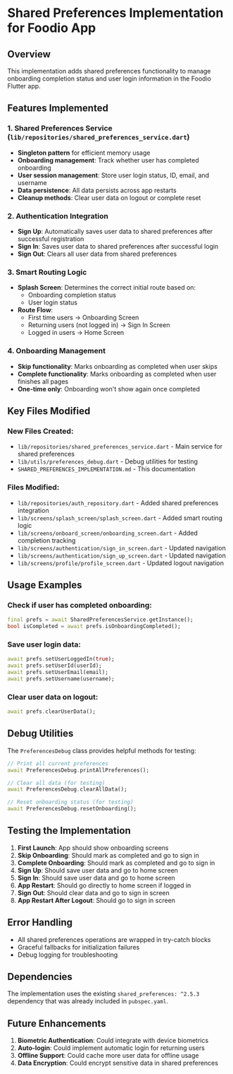 # Shared Preferences Implementation for Foodio App

## Overview
This implementation adds shared preferences functionality to manage onboarding completion status and user login information in the Foodio Flutter app.

## Features Implemented

### 1. Shared Preferences Service (`lib/repositories/shared_preferences_service.dart`)
- **Singleton pattern** for efficient memory usage
- **Onboarding management**: Track whether user has completed onboarding
- **User session management**: Store user login status, ID, email, and username
- **Data persistence**: All data persists across app restarts
- **Cleanup methods**: Clear user data on logout or complete reset

### 2. Authentication Integration
- **Sign Up**: Automatically saves user data to shared preferences after successful registration
- **Sign In**: Saves user data to shared preferences after successful login
- **Sign Out**: Clears all user data from shared preferences

### 3. Smart Routing Logic
- **Splash Screen**: Determines the correct initial route based on:
  - Onboarding completion status
  - User login status
- **Route Flow**:
  - First time users → Onboarding Screen
  - Returning users (not logged in) → Sign In Screen
  - Logged in users → Home Screen

### 4. Onboarding Management
- **Skip functionality**: Marks onboarding as completed when user skips
- **Complete functionality**: Marks onboarding as completed when user finishes all pages
- **One-time only**: Onboarding won't show again once completed

## Key Files Modified

### New Files Created:
- `lib/repositories/shared_preferences_service.dart` - Main service for shared preferences
- `lib/utils/preferences_debug.dart` - Debug utilities for testing
- `SHARED_PREFERENCES_IMPLEMENTATION.md` - This documentation

### Files Modified:
- `lib/repositories/auth_repository.dart` - Added shared preferences integration
- `lib/screens/splash_screen/splash_screen.dart` - Added smart routing logic
- `lib/screens/onboard_screen/onboarding_screen.dart` - Added completion tracking
- `lib/screens/authentication/sign_in_screen.dart` - Updated navigation
- `lib/screens/authentication/sign_up_screen.dart` - Updated navigation
- `lib/screens/profile/profile_screen.dart` - Updated logout navigation

## Usage Examples

### Check if user has completed onboarding:
```dart
final prefs = await SharedPreferencesService.getInstance();
bool isCompleted = await prefs.isOnboardingCompleted();
```

### Save user login data:
```dart
await prefs.setUserLoggedIn(true);
await prefs.setUserId(userId);
await prefs.setUserEmail(email);
await prefs.setUsername(username);
```

### Clear user data on logout:
```dart
await prefs.clearUserData();
```

## Debug Utilities

The `PreferencesDebug` class provides helpful methods for testing:

```dart
// Print all current preferences
await PreferencesDebug.printAllPreferences();

// Clear all data (for testing)
await PreferencesDebug.clearAllData();

// Reset onboarding status (for testing)
await PreferencesDebug.resetOnboarding();
```

## Testing the Implementation

1. **First Launch**: App should show onboarding screens
2. **Skip Onboarding**: Should mark as completed and go to sign in
3. **Complete Onboarding**: Should mark as completed and go to sign in
4. **Sign Up**: Should save user data and go to home screen
5. **Sign In**: Should save user data and go to home screen
6. **App Restart**: Should go directly to home screen if logged in
7. **Sign Out**: Should clear data and go to sign in screen
8. **App Restart After Logout**: Should go to sign in screen

## Error Handling

- All shared preferences operations are wrapped in try-catch blocks
- Graceful fallbacks for initialization failures
- Debug logging for troubleshooting

## Dependencies

The implementation uses the existing `shared_preferences: ^2.5.3` dependency that was already included in `pubspec.yaml`.

## Future Enhancements

1. **Biometric Authentication**: Could integrate with device biometrics
2. **Auto-login**: Could implement automatic login for returning users
3. **Offline Support**: Could cache more user data for offline usage
4. **Data Encryption**: Could encrypt sensitive data in shared preferences 